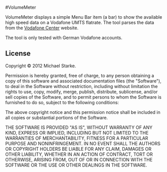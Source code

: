 #VolumeMeter

VolumeMeter displays a simple Menu Bar item (a bar) to show the available high speed data on a Vodafone UMTS flatrate.
The tool parses the data from the [Vodafone Center](http://center.vodafone.de) website.

The tool is only tested with German Vodafone accounts.

## License
Copyright &copy; 2012 Michael Starke.

Permission is hereby granted, free of charge, to any person obtaining
a copy of this software and associated documentation files (the
"Software"), to deal in the Software without restriction, including
without limitation the rights to use, copy, modify, merge, publish,
distribute, sublicense, and/or sell copies of the Software, and to
permit persons to whom the Software is furnished to do so, subject to
the following conditions:

The above copyright notice and this permission notice shall be
included in all copies or substantial portions of the Software.

THE SOFTWARE IS PROVIDED "AS IS", WITHOUT WARRANTY OF ANY KIND,
EXPRESS OR IMPLIED, INCLUDING BUT NOT LIMITED TO THE WARRANTIES OF
MERCHANTABILITY, FITNESS FOR A PARTICULAR PURPOSE AND
NONINFRINGEMENT. IN NO EVENT SHALL THE AUTHORS OR COPYRIGHT HOLDERS BE
LIABLE FOR ANY CLAIM, DAMAGES OR OTHER LIABILITY, WHETHER IN AN ACTION
OF CONTRACT, TORT OR OTHERWISE, ARISING FROM, OUT OF OR IN CONNECTION
WITH THE SOFTWARE OR THE USE OR OTHER DEALINGS IN THE SOFTWARE.

